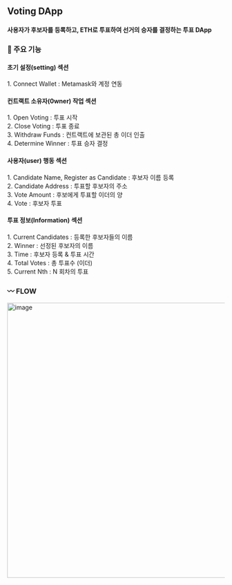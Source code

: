 <h2> Voting DApp </h2>
<h4>사용자가 후보자를 등록하고, ETH로 투표하여 선거의 승자를 결정하는 투표 DApp</h4>


<h3> 📌 주요 기능 </h3> 
<h4>초기 설정(setting) 섹션</h4>
1. Connect Wallet : Metamask와 계정 연동 <br>

<h4>컨트랙트 소유자(0wner) 작업 섹션</h4>
1. ﻿﻿﻿Open Voting : 투표 시작 <br>
2. ﻿﻿﻿Close Voting : 투표 종료 <br>   
3. ﻿﻿﻿Withdraw Funds : 컨트랙트에 보관된 총 이더 인출 <br>
4. ﻿﻿﻿Determine Winner : 투표 승자 결정 <br>

<h4>사용자(user) 행동 섹션</h4>
1. ﻿﻿﻿Candidate Name, Register as Candidate : 후보자 이름 등록 <br>
2. ﻿﻿﻿Candidate Address : 투표할 후보자의 주소 <br>
3. ﻿﻿﻿Vote Amount : 후보에게 투표할 이더의 양 <br>
4. ﻿﻿﻿Vote : 후보자 투표 <br>

<h4>투표 정보(Information) 섹션</h4>
1. ﻿﻿﻿Current Candidates : 등록한 후보자들의 이름 <br>
2. ﻿﻿﻿Winner : 선정된 후보자의 이름 <br>
3. ﻿﻿﻿Time : 후보자 등록 & 투표 시간 <br>
4. ﻿﻿﻿Total Votes : 총 투표수 (이더) <br>
5. ﻿﻿﻿Current Nth : N 회차의 투표 <br>

<h3> 〰 FLOW </h3>
<img width="637" alt="image" src="https://github.com/yoon-mina/Voting-DApp/assets/143046108/3000a504-e47c-42c3-82e2-58e531d8c7af">
